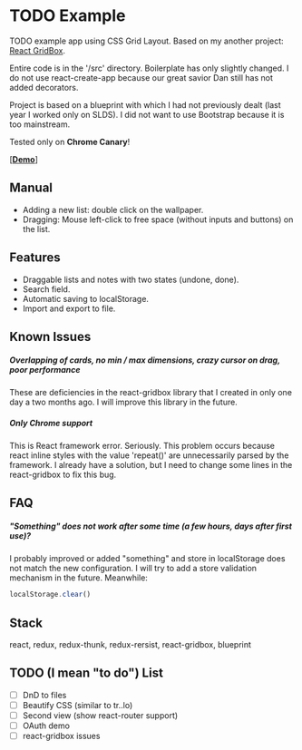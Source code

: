 # TODO Example

TODO example app using CSS Grid Layout. Based on my another project: [React GridBox](https://github.com/ku8ar/react-gridbox).

Entire code is in the '/src' directory. Boilerplate has only slightly changed. I do not use react-create-app because our great savior Dan still has not added decorators.

Project is based on a blueprint with which I had not previously dealt (last year I worked only on SLDS). I did not want to use Bootstrap because it is too mainstream.

Tested only on **Chrome Canary**!

[**[Demo](https://ku8ar.github.io/todo)**]

## Manual
* Adding a new list: double click on the wallpaper.
* Dragging: Mouse left-click to free space (without inputs and buttons) on the list.

## Features
* Draggable lists and notes with two states (undone, done).
* Search field.
* Automatic saving to localStorage.
* Import and export to file.

## Known Issues
##### Overlapping of cards, no min / max dimensions, crazy cursor on drag, poor performance
These are deficiencies in the react-gridbox library that I created in only one day a two months ago. I will improve this library in the future.
##### Only Chrome support
This is React framework error. Seriously. This problem occurs because react inline styles with the value 'repeat()' are unnecessarily parsed by the framework. I already have a solution, but I need to change some lines in the react-gridbox to fix this bug.

## FAQ
##### "Something" does not work after some time (a few hours, days after first use)?
I probably improved or added "something" and store in localStorage does not match the new configuration.
I will try to add a store validation mechanism in the future. Meanwhile:
```js
localStorage.clear()
```

## Stack
react, redux, redux-thunk, redux-rersist, react-gridbox, blueprint

## TODO (I mean "to do") List
- [ ] DnD to files
- [ ] Beautify CSS (similar to tr..lo)
- [ ] Second view (show react-router support)
- [ ] OAuth demo
- [ ] react-gridbox issues
